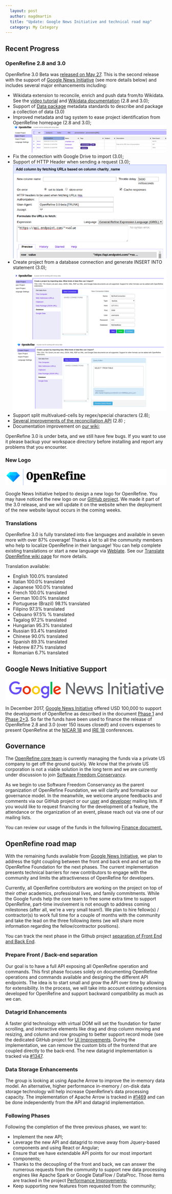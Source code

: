 ```yaml
---
  layout: post
  author: magdmartin
  title: "Update: Google News Initiative and technical road map"
  category: My Category
---
```


## Recent Progress

### OpenRefine 2.8 and 3.0

OpenRefine 3.0 Beta was [released on May 27](https://github.com/OpenRefine/OpenRefine/releases/tag/3.0-beta). This is the second release with the support of [Google News Initiative](https://newsinitiative.withgoogle.com/) (see more details below) and includes several major enhancements including: 

* Wikidata extension to reconcile, enrich and push data from/to Wikidata. See the [video tutorial](https://www.wikidata.org/wiki/Wikidata:Tools/OpenRefine/Editing/Tutorials/Video) and [Wikidata documentation](https://www.wikidata.org/wiki/Wikidata:Tools/OpenRefine) (2.8 and 3.0);
* Support of [Data package](https://frictionlessdata.io/data-packages/) metadata standards to describe and package a collection of data (3.0)
* Improved metadata and tag system to ease project identification from OpenRefine homepage (2.8 and 3.0);
<a href="https://raw.github.com/OpenRefine/openrefine.github.com/master/images/2018-06-Update/metadata.png"><img src="/images/2018-06-Update/metadata.png" class="inset" class="center" /></a>
* Fix the connection with Google Drive to import (3.0);
* Support of HTTP Header when sending a request (3.0);
<a href="https://raw.github.com/OpenRefine/openrefine.github.com/master/images/2018-06-Update/header.png"><img src="/images/2018-06-Update/header.png" class="inset" class="center" /></a>
* Create project from a database connection and generate INSERT INTO statement (3.0);
<a href="https://raw.github.com/OpenRefine/openrefine.github.com/master/images/2018-06-Update/db.png"><img src="/images/2018-06-Update/db.png" class="inset" class="center" /></a>
* Support split multivalued-cells by regex/special characters (2.8);
* [Several improvements of the reconciliation API](https://github.com/OpenRefine/OpenRefine/issues?q=milestone%3A2.8+reconciliation+label%3Areconciliation) (2.8) ;
* Documentation improvement on [our wiki](https://github.com/OpenRefine/OpenRefine/wiki);

OpenRefine 3.0 is under beta, and we still have few bugs. If you want to use it please backup your workspace directory before installing and report any problems that you encounter.

### New Logo

<a href="https://raw.github.com/OpenRefine/openrefine.github.com/master/images/2018-06-Update/new-open-refine-512px.png"><img src="/images/2018-06-Update/new-open-refine-512px.png" class="inset" class="center"/></a>

Google News Initiative helped to design a new logo for OpenRefine. You may have noticed the new logo on our [GitHub project](https://github.com/OpenRefine/OpenRefine). We made it part of the 3.0 release, and we will update it on the website when the deployment of the new website layout occurs in the coming weeks. 


### Translations

OpenRefine 3.0 is fully translated into five languages and available in seven more with over 87% coverage! Thanks a lot to all the community members who help to localize OpenRefine in their language! You can help complete existing translations or start a new language via [Weblate](https://hosted.weblate.org/projects/openrefine/translations/). See our [Translate OpenRefine wiki page](https://github.com/OpenRefine/OpenRefine/wiki/Translate-OpenRefine) for more details. 

Translation available: 
* English 100.0% translated
* Italian 100.0% translated
* Japanese 100.0% translated 
* French 100.0% translated 
* German 100.0% translated 
* Portuguese (Brazil) 98.1% translated 
* Filipino 97.3% translated 
* Cebuano 97.5% % translated
* Tagalog 97.2% translated 
* Hungarian 95.3% translated 
* Russian 93.4% translated 
* Chinese 90.0% translated 
* Spanish 89.3% translated
* Hebrew 87.7% translated 
* Romanian 6.7% translated

## Google News Initiative Support

<a href="https://raw.github.com/OpenRefine/openrefine.github.com/master/images/2018-06-Update/GoogleNewsInitiative.png"><img src="/images/2018-06-Update/GoogleNewsInitiative.png" class="inset" class="center"/></a>

In December 2017, [Google News Initiative](https://newsinitiative.withgoogle.com/about) offered USD 100,000 to support the development of OpenRefine as described in the document [Phase 1](https://docs.google.com/document/d/1UwoT1nFk9zwqSlH8rmqKPmiLS2Liw7-KM5HTKD2VVi8/edit#heading=h.z6ne0og04bp5) and [Phase 2+3](https://docs.google.com/document/d/1lK3LT9Llwxqv4NFSQO33UX-P3vD1MzYefv6YCtf6HHk/edit#heading=h.z6ne0og04bp5). So far the funds have been used to finance the release of OpenRefine 2.8 and 3.0 (over 150 issues closed!) and covers expenses to present OpenRefine at the [NICAR 18](https://www.ire.org/conferences/nicar18/) and [IRE 18](https://ire.org/conferences/ire-2018/) conferences.

## Governance

The [OpenRefine core team](https://github.com/orgs/OpenRefine/people) is currently managing the funds via a private US company to get off the ground quickly. We know that the private US corporation is not a viable solution in the long term and we are currently under discussion to join [Software Freedom Conservancy](https://sfconservancy.org/).

As we begin to use Software Freedom Conservancy as the parent organization of OpenRefine Foundation, we will clarify and formalize our governance model. In the meanwhile, we welcome anyone feedbacks and comments via our GitHub project or our [user](https://groups.google.com/forum/#!forum/openrefine) and [developer](https://groups.google.com/forum/#!forum/openrefine-dev) mailing lists. If you would like to request financing for the development of a feature, the attendance or the organization of an event, please reach out via one of our mailing lists.

You can review our usage of the funds in the following [Finance document.](https://docs.google.com/spreadsheets/d/17hldPOw8W_TGM2DuKWbkFX-rexkQiE5esluZ8buadao/)


## OpenRefine road map

With the remaining funds available from [Google News Initiative](https://newsinitiative.withgoogle.com/), we plan to address the tight coupling between the front and back end and set up the OpenRefine Foundation for the next phases. The current implementation presents technical barriers for new contributors to engage with the community and limits the attractiveness of OpenRefine for developers. 

Currently, all OpenRefine contributors are working on the project on top of their other academics, professional lives, and family commitments. While the Google funds help the core team to free some extra time to support OpenRefine, part-time involvement is not enough to address coming milestones (after all, we're a very small team!). We plan to hire fellow(s) / contractor(s) to work full time for a couple of months with the community and take the lead on the three following items (we will share more information regarding the fellow/contractor positions). 

You can track the next phase in the Github project [separation of Front End and Back End](https://github.com/OpenRefine/OpenRefine/projects/5).

### Prepare Front / Back-end separation

Our goal is to have a full API exposing all OpenRefine operation and commands. This first phase focuses solely on documenting OpenRefine operations and commands available and designing the different API endpoints. The idea is to start small and grow the API over time by allowing for extensibility. In the process, we will take into account existing extensions developed for OpenRefine and support backward compatibility as much as we can.

### Datagrid Enhancements
A faster grid technology with virtual DOM will set the foundation for faster scrolling, and interactive elements like drag and drop column moving and resizing, and column and row grouping to better support record mode (see the dedicated GitHub project for [UI Improvements](https://github.com/OpenRefine/OpenRefine/projects/2). During the implementation, we can remove the custom bits of the frontend that are coupled directly to the back-end. The new datagrid implementation is tracked via [#1347](https://github.com/OpenRefine/OpenRefine/issues/1347).

### Data Storage Enhancements

The group is looking at using Apache Arrow to improve the in-memory data model. An alternative, higher performance in-memory / on-disk data storage technology will help increase OpenRefine’s data processing capacity. The implementation of Apache Arrow is tracked in [#1469](https://github.com/OpenRefine/OpenRefine/issues/1469) and can be done independently from the API and datagrid implementation. 


### Following Phases

Following the completion of the three previous phases, we want to: 
* Implement the new API;
* Leverage the new API and datagrid to move away from Jquery-based components and using React or Angular;
* Ensure that we have extendable API points for our most important components;
* Thanks to the decoupling of the front and back, we can answer the numerous requests from the community to support new data processing engines like Apache Spark or Google DataFlow / DataProc. Those items are tracked in the project [Performance Improvements](https://github.com/OpenRefine/OpenRefine/projects/1);
* Keep supporting new features from requested from the community;

